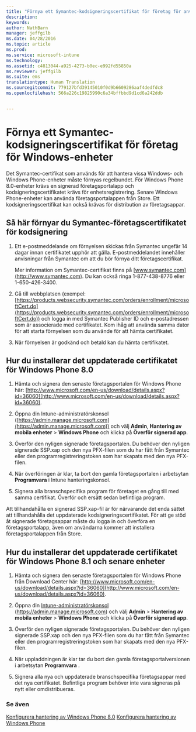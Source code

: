 ```yaml
---
title: "Förnya ett Symantec-kodsigneringscertifikat för företag för användning med Microsoft Intune | Microsoft Intune"
description: 
keywords: 
author: NathBarn
manager: jeffgilb
ms.date: 04/28/2016
ms.topic: article
ms.prod: 
ms.service: microsoft-intune
ms.technology: 
ms.assetid: c4813044-a925-4273-b0ec-e992fd55850a
ms.reviewer: jeffgilb
ms.suite: ems
translationtype: Human Translation
ms.sourcegitcommit: 779127bfd39145010f0d9b6609286aaf4dedfdc8
ms.openlocfilehash: 566a226c19825990c6a34bffbbd9d1cd6a242ddb


---
```


# Förnya ett Symantec-kodsigneringscertifikat för företag för Windows-enheter

Det Symantec-certifikat som används för att hantera vissa Windows- och Windows Phone-enheter måste förnyas regelbundet. För Windows Phone 8.0-enheter krävs en signerad företagsportalapp och kodsigneringscertifikatet krävs för enhetsregistrering. Senare Windows Phone-enheter kan använda företagsportalappen från Store. Ett kodsigneringscertifikat kan också krävas för distribution av företagsappar.

## Så här förnyar du Symantec-företagscertifikatet för kodsignering

1.  Ett e-postmeddelande om förnyelsen skickas från Symantec ungefär 14 dagar innan certifikatet upphör att gälla. E-postmeddelandet innehåller anvisningar från Symantec om att du bör förnya ditt företagscertifikat.

    Mer information om Symantec-certifikat finns på [www.symantec.com](http://www.symantec.com). Du kan också ringa 1-877-438-8776 eller 1-650-426-3400.

2.  Gå till webbplatsen (exempel: [https://products.websecurity.symantec.com/orders/enrollment/microsoftCert.do](https://products.websecurity.symantec.com/orders/enrollment/microsoftCert.do)) och logga in med Symantec Publisher ID och e-postadressen som är associerade med certifikatet. Kom ihåg att använda samma dator för att starta förnyelsen som du använde för att hämta certifikatet.

3.  När förnyelsen är godkänd och betald kan du hämta certifikatet.

## Hur du installerar det uppdaterade certifikatet för Windows Phone 8.0

1.  Hämta och signera den senaste företagsportalen för Windows Phone här: [http://www.microsoft.com/en-us/download/details.aspx?id=36060](http://www.microsoft.com/en-us/download/details.aspx?id=36060).

2.  Öppna din Intune-administratörskonsol ([https://admin.manage.microsoft.com](https://admin.manage.microsoft.com)) och välj **Admin**, **Hantering av mobila enheter** &gt; **Windows Phone** och klicka på **Överför signerad app**.

3.  Överför den nyligen signerade företagsportalen. Du behöver den nyligen signerade SSP.xap och den nya PFX-filen som du har fått från Symantec eller den programregistreringstoken som har skapats med den nya PFX-filen.

4.  När överföringen är klar, ta bort den gamla företagsportalen i arbetsytan **Programvara** i Intune hanteringskonsol.

5.  Signera alla branschspecifika program för företaget en gång till med samma certifikat. Överför och ersätt sedan befintliga program.

Att tillhandahålla en signerad SSP.xap-fil är för närvarande det enda sättet att tillhandahålla det uppdaterade kodsigneringscertifikatet. För att ge stöd åt signerade företagsappar måste du logga in och överföra en företagsportalapp, även om användarna kommer att installera företagsportalappen från Store.

## Hur du installerar det uppdaterade certifikatet för Windows Phone 8.1 och senare enheter

1.  Hämta och signera den senaste företagsportalen för Windows Phone från Download Center här: [http://www.microsoft.com/en-us/download/details.aspx?id=36060](http://www.microsoft.com/en-us/download/details.aspx?id=36060).

2.  Öppna din [Intune-administratörskonsol](https://admin.manage.microsoft.com) (https://admin.manage.microsoft.com) och välj **Admin** &gt; **Hantering av mobila enheter** &gt; **Windows Phone** och klicka på **Överför signerad app**.

3.  Överför den nyligen signerade företagsportalen. Du behöver den nyligen signerade SSP.xap och den nya PFX-filen som du har fått från Symantec eller den programregistreringstoken som har skapats med den nya PFX-filen.

4.  När uppladdningen är klar tar du bort den gamla företagsportalversionen i arbetsytan **Programvara**  .

5.  Signera alla nya och uppdaterade branschspecifika företagsappar med det nya certifikatet. Befintliga program behöver inte vara signeras på nytt eller omdistribueras.


### Se även
[Konfigurera hantering av Windows Phone 8.0](set-up-windows-phone-8.0-management-with-microsoft-intune.md)
[Konfigurera hantering av Windows Phone](set-up-windows-phone-management-with-microsoft-intune.md)



<!--HONumber=Jun16_HO4-->



